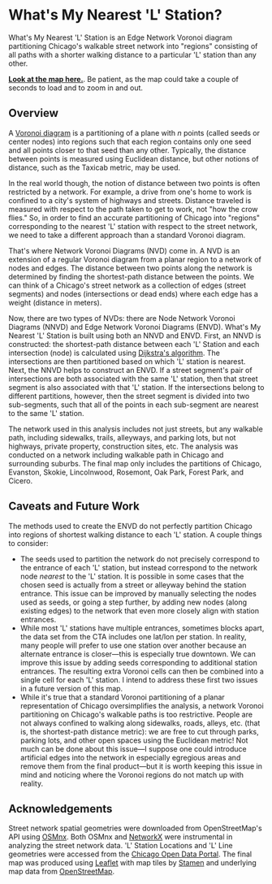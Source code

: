 # What's My Nearest 'L' Station?
What's My Nearest 'L' Station is an Edge Network Voronoi diagram partitioning Chicago's walkable street network into "regions" consisting of all paths with a shorter walking distance to a particular 'L' station than any other.

[**Look at the map here.**](https://spencerchan.github.io/nearest-L-station/index.html). Be patient, as the map could take a couple of seconds to load and to zoom in and out.

## Overview
A [Voronoi diagram](https://en.wikipedia.org/wiki/Voronoi_diagram) is a partitioning of a plane with *n* points (called seeds or center nodes) into regions such that each region contains only one seed and all points closer to that seed than any other. Typically, the distance between points is measured using Euclidean distance, but other notions of distance, such as the Taxicab metric, may be used.

In the real world though, the notion of distance between two points is often restricted by a network. For example, a drive from one's home to work is confined to a city's system of highways and streets. Distance traveled is measured with respect to the path taken to get to work, not "how the crow flies." So, in order to find an accurate partitioning of Chicago into "regions" corresponding to the nearest 'L' station with respect to the street network, we need to take a different approach than a standard Voronoi diagram.

That's where Network Voronoi Diagrams (NVD) come in. A NVD is an extension of a regular Voronoi diagram from a planar region to a network of nodes and edges. The distance between two points along the network is determined by finding the shortest-path distance between the points. We can think of a Chicago's street network as a collection of edges (street segments) and nodes (intersections or dead ends) where each edge has a weight (distance in meters). 

Now, there are two types of NVDs: there are Node Network Voronoi Diagrams (NNVD) and Edge Network Voronoi Diagrams (ENVD). What's My Nearest 'L' Station is built using both an NNVD and ENVD. First, an NNVD is constructed: the shortest-path distance between each 'L' Station and each intersection (node) is calculated using [Dijkstra's algorithm](https://en.wikipedia.org/wiki/Dijkstra%27s_algorithm). The intersections are then partitioned based on which 'L' station is nearest. Next, the NNVD helps to construct an ENVD. If a street segment's pair of intersections are both associated with the same 'L' station, then that street segment is also associated with that 'L' station. If the intersections belong to different partitions, however, then the street segment is divided into two sub-segments, such that all of the points in each sub-segment are nearest to the same 'L' station.

The network used in this analysis includes not just streets, but any walkable path, including sidewalks, trails, alleyways, and parking lots, but not highways, private property, construction sites, etc. The analysis was conducted on a network including walkable path in Chicago and surrounding suburbs. The final map only includes the partitions of Chicago, Evanston, Skokie, Lincolnwood, Rosemont, Oak Park, Forest Park, and Cicero.

## Caveats and Future Work
The methods used to create the ENVD do not perfectly partition Chicago into regions of shortest walking distance to each 'L' station. A couple things to consider:
* The seeds used to partition the network do not precisely correspond to the entrance of each 'L' station, but instead correspond to the network node *nearest* to the 'L' station. It is possible in some cases that the chosen seed is actually from a street or alleyway behind the station entrance. This issue can be improved by manually selecting the nodes used as seeds, or going a step further, by adding new nodes (along existing edges) to the network that even more closely align with station entrances.
* While most 'L' stations have multiple entrances, sometimes blocks apart, the data set from the CTA includes one lat/lon per station. In reality, many people will prefer to use one station over another because an alternate entrance is closer—this is especially true downtown. We can improve this issue by adding seeds corresponding to additional station entrances. The resulting extra Voronoi cells can then be combined into a single cell for each 'L' station. I intend to address these first two issues in a future version of this map. 
* While it's true that a standard Voronoi partitioning of a planar representation of Chicago oversimplifies the analysis, a network Voronoi partitioning on Chicago's walkable paths is too restrictive. People are not always confined to walking along sidewalks, roads, alleys, etc. (that is, the shortest-path distance metric): we are free to cut through parks, parking lots, and other open spaces using the Euclidean metric! Not much can be done about this issue—I suppose one could introduce artificial edges into the network in especially egregious areas and remove them from the final product—but it is worth keeping this issue in mind and noticing where the Voronoi regions do not match up with reality.

## Acknowledgements
Street network spatial geometries were downloaded from OpenStreetMap's API using [OSMnx](https://github.com/gboeing/osmnx). Both OSMnx and [NetworkX](https://github.com/networkx/networkx) were instrumental in analyzing the street network data. 'L' Station Locations and 'L' Line geometries were accessed from the [Chicago Open Data Portal](https://data.cityofchicago.org/Transportation/CTA-List-of-CTA-Datasets/pnau-cf66). The final map was produced using [Leaflet](https://leafletjs.com) with map tiles by [Stamen](http://stamen.com/) and underlying map data from [OpenStreetMap](http://openstreetmap.org/).

